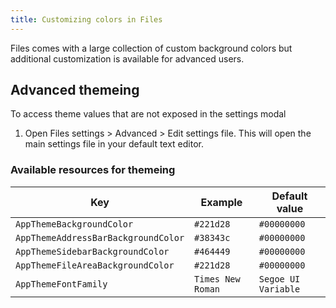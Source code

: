 ```yaml
---
title: Customizing colors in Files
---
```


Files comes with a large collection of custom background colors but additional customization is available for advanced users.

## Advanced themeing
To access theme values that are not exposed in the settings modal
1. Open Files settings > Advanced > Edit settings file. This will open the main settings file in your default text editor.

### Available resources for themeing

| Key                                   | Example                       | Default value                                |
| ------------------------------------- | ------------------------------| -------------------------------------------- |
| `AppThemeBackgroundColor`             | `#221d28`                     | `#00000000`                                  |
| `AppThemeAddressBarBackgroundColor`   | `#38343c`                     | `#00000000`                                  |
| `AppThemeSidebarBackgroundColor`      | `#464449`                     | `#00000000`                                  |
| `AppThemeFileAreaBackgroundColor`     | `#221d28`                     | `#00000000`                                  |
| `AppThemeFontFamily`                  | `Times New Roman`             | `Segoe UI Variable`                          |
